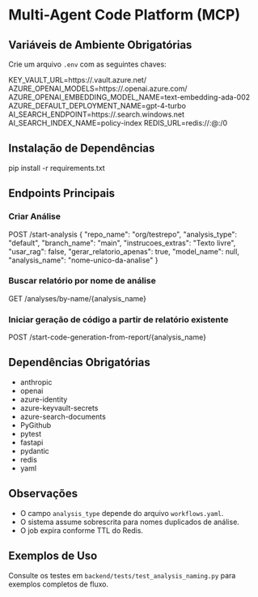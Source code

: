 # Multi-Agent Code Platform (MCP)

## Variáveis de Ambiente Obrigatórias

Crie um arquivo `.env` com as seguintes chaves:


KEY_VAULT_URL=https://<nome-do-key-vault>.vault.azure.net/
AZURE_OPENAI_MODELS=https://<endpoint-do-azure-openai>.openai.azure.com/
AZURE_OPENAI_EMBEDDING_MODEL_NAME=text-embedding-ada-002
AZURE_DEFAULT_DEPLOYMENT_NAME=gpt-4-turbo
AI_SEARCH_ENDPOINT=https://<endpoint-do-azure-search>.search.windows.net
AI_SEARCH_INDEX_NAME=policy-index
REDIS_URL=redis://:<senha>@<host>:<porta>/0


## Instalação de Dependências


pip install -r requirements.txt


## Endpoints Principais

### Criar Análise


POST /start-analysis
{
  "repo_name": "org/testrepo",
  "analysis_type": "default",
  "branch_name": "main",
  "instrucoes_extras": "Texto livre",
  "usar_rag": false,
  "gerar_relatorio_apenas": true,
  "model_name": null,
  "analysis_name": "nome-unico-da-analise"
}


### Buscar relatório por nome de análise


GET /analyses/by-name/{analysis_name}


### Iniciar geração de código a partir de relatório existente


POST /start-code-generation-from-report/{analysis_name}


## Dependências Obrigatórias

- anthropic
- openai
- azure-identity
- azure-keyvault-secrets
- azure-search-documents
- PyGithub
- pytest
- fastapi
- pydantic
- redis
- yaml

## Observações
- O campo `analysis_type` depende do arquivo `workflows.yaml`.
- O sistema assume sobrescrita para nomes duplicados de análise.
- O job expira conforme TTL do Redis.

## Exemplos de Uso
Consulte os testes em `backend/tests/test_analysis_naming.py` para exemplos completos de fluxo.
